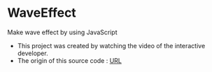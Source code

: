 # WaveEffect
Make wave effect by using JavaScript
- This project was created by watching the video of the interactive developer. 
- The origin of this source code : [URL](https://www.youtube.com/watch?v=kpF0n39xXVM)
